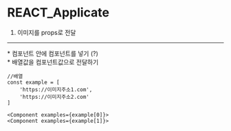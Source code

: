 REACT_Applicate
===============================


1. 이미지를 props로 전달
--------------------------------

<p>
* 컴포넌트 안에 컴포넌트를 넣기 (?)
<br />
* 배열값을 컴포넌트값으로 전달하기
</p>

~~~~~~~~~~~~~~~~~~~~~~~~~~~~~~~~~~~~~~~
//배열
const example = [
    'https://이미지주소1.com',
    'https://이미지주소2.com'
]

<Component examples={example[0]}>
<Component examples={example[1]}>

~~~~~~~~~~~~~~~~~~~~~~~~~~~~~~~~~~~~~~~